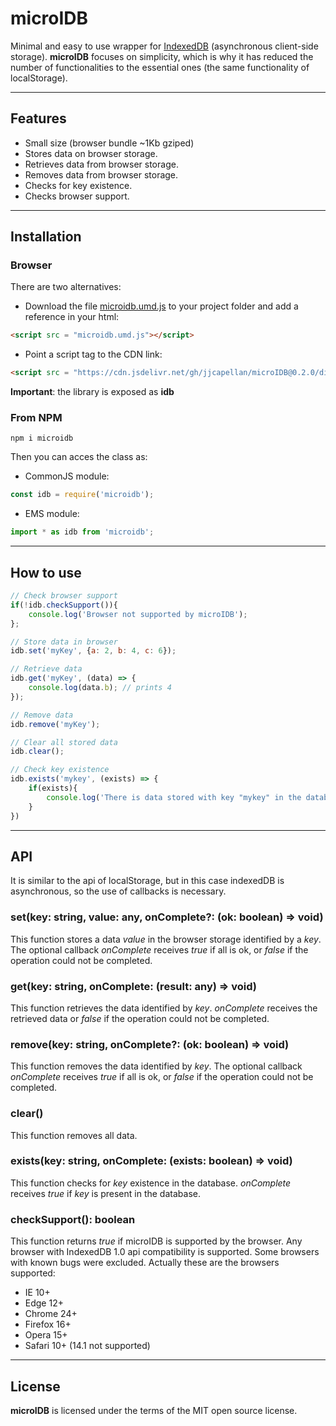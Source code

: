 # microIDB
Minimal and easy to use wrapper for [IndexedDB](https://developer.mozilla.org/en-US/docs/Web/API/IndexedDB_API) (asynchronous client-side storage). **microIDB** focuses on simplicity, which is why it has reduced the number of functionalities to the essential ones (the same functionality of localStorage).  

---

## Features
* Small size (browser bundle ~1Kb gziped)
* Stores data on browser storage.
* Retrieves data from browser storage.
* Removes data from browser storage.
* Checks for key existence. 
* Checks browser support.
  
  
---
  

## Installation
### Browser
There are two alternatives:
* Download the file [microidb.umd.js](https://cdn.jsdelivr.net/gh/jjcapellan/microIDB@0.2.0/dist/microidb.umd.js) to your project folder and add a reference in your html:
```html
<script src = "microidb.umd.js"></script>
```  
* Point a script tag to the CDN link:
```html
<script src = "https://cdn.jsdelivr.net/gh/jjcapellan/microIDB@0.2.0/dist/microidb.umd.js"></script>
```  
**Important**: the library is exposed as **idb**
### From NPM
```
npm i microidb
```
Then you can acces the class as:
* CommonJS module:
```javascript
const idb = require('microidb');
```
* EMS module:
```javascript
import * as idb from 'microidb';
```
  

---
  

## How to use
```javascript
// Check browser support
if(!idb.checkSupport()){
    console.log('Browser not supported by microIDB');
};

// Store data in browser
idb.set('myKey', {a: 2, b: 4, c: 6});

// Retrieve data
idb.get('myKey', (data) => {
    console.log(data.b); // prints 4
});

// Remove data
idb.remove('myKey');

// Clear all stored data
idb.clear();

// Check key existence
idb.exists('mykey', (exists) => {
    if(exists){
        console.log('There is data stored with key "mykey" in the database');
    }
})
```
  

---
  

## API
It is similar to the api of localStorage, but in this case indexedDB is asynchronous, so the use of callbacks is necessary.  

### **set(key: string, value: any, onComplete?: (ok: boolean) => void)**
This function stores a data *value* in the browser storage identified by a *key*. The optional callback *onComplete* receives *true* if all is ok, or *false* if the operation could not be completed.  

### **get(key: string, onComplete: (result: any) => void)**
This function retrieves the data identified by *key*. *onComplete* receives the retrieved data or *false* if the operation could not be completed.
### **remove(key: string, onComplete?: (ok: boolean) => void)**
This function removes the data identified by *key*. The optional callback *onComplete* receives *true* if all is ok, or *false* if the operation could not be completed.  

### **clear()**
This function removes all data.  

### **exists(key: string, onComplete: (exists: boolean) => void)**
This function checks for *key* existence in the database. *onComplete* receives *true* if *key* is present in the database.

### **checkSupport(): boolean**
This function returns *true* if microIDB is supported by the browser. 
Any browser with IndexedDB 1.0 api compatibility is supported. Some browsers with known bugs were excluded. 
Actually these are the browsers supported:
* IE 10+
* Edge 12+
* Chrome 24+
* Firefox 16+
* Opera 15+
* Safari 10+ (14.1 not supported)

---
  

## License
**microIDB** is licensed under the terms of the MIT open source license.